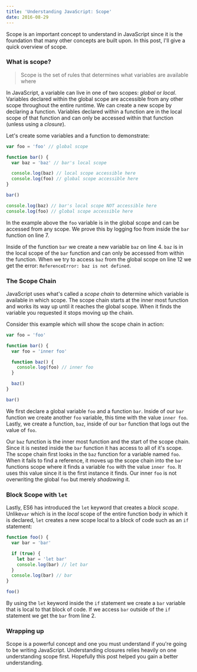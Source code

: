 ```yaml
---
title: 'Understanding JavaScript: Scope'
date: 2016-08-29
---
```


Scope is an important concept to understand in JavaScript since it is the foundation that many other concepts are built upon. In this post, I'll give a quick overview of scope.

### What is scope?

> Scope is the set of rules that determines what variables are available where

In JavaScript, a variable can live in one of two scopes: _global_ or _local_. Variables declared within the global scope are accessible from any other scope throughout the entire runtime. We can create a new scope by declaring a function. Variables declared within a function are in the local scope of that function and can only be accessed within that function (unless using a _closure_).

Let's create some variables and a function to demonstrate:

```javascript
var foo = 'foo' // global scope

function bar() {
  var baz = 'baz' // bar's local scope

  console.log(baz) // local scope accessible here
  console.log(foo) // global scope accessible here
}

bar()

console.log(baz) // bar's local scope NOT accessible here
console.log(foo) // global scope accessible here
```

In the example above the `foo` variable is in the global scope and can be accessed from any scope. We prove this by logging foo from inside the `bar` function on line 7.

Inside of the function `bar` we create a new variable `baz` on line 4. `baz` is in the local scope of the `bar` function and can only be accessed from within the function. When we try to access `baz` from the global scope on line 12 we get the error: `ReferenceError: baz is not defined`.

### The Scope Chain

JavaScript uses what's called a _scope chain_ to determine which variable is available in which scope. The scope chain starts at the inner most function and works its way up until it reaches the global scope. When it finds the variable you requested it stops moving up the chain.

Consider this example which will show the scope chain in action:

```javascript
var foo = 'foo'

function bar() {
  var foo = 'inner foo'

  function baz() {
    console.log(foo) // inner foo
  }

  baz()
}

bar()
```

We first declare a global variable `foo` and a function `bar`. Inside of our `bar` function we create another `foo` variable, this time with the value `inner foo`. Lastly, we create a function, `baz`, inside of our `bar` function that logs out the value of `foo`.

Our `baz` function is the inner most function and the start of the scope chain. Since it is nested inside the `bar` function it has access to all of it's scope. The scope chain first looks in the `baz` function for a variable named `foo`. When it fails to find a reference, it moves up the scope chain into the `bar` functions scope where it finds a variable `foo` with the value `inner foo`. It uses this value since it is the first instance it finds. Our inner `foo` is not overwriting the global `foo` but merely _shadowing_ it.

### Block Scope with `let`

Lastly, ES6 has introduced the `let` keyword that creates a _block scope_. Unlike`var` which is in the _local_ scope of the entire function body in which it is declared, `let` creates a new scope local to a block of code such as an `if` statement:

```javascript
function foo() {
  var bar = 'bar'

  if (true) {
    let bar = 'let bar'
    console.log(bar) // let bar
  }
  console.log(bar) // bar
}

foo()
```

By using the `let` keyword inside the `if` statement we create a `bar` variable that is local to that block of code. If we access `bar` outside of the `if` statement we get the `bar` from line 2.

### Wrapping up

Scope is a powerful concept and one you must understand if you're going to be writing JavaScript. Understanding closures relies heavily on one understanding scope first. Hopefully this post helped you gain a better understanding.
